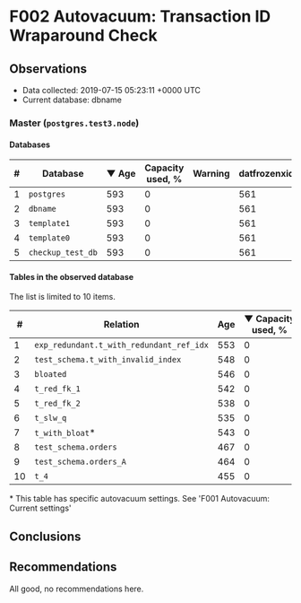 # F002 Autovacuum: Transaction ID Wraparound Check #

## Observations ##
- Data collected: 2019-07-15 05:23:11 +0000 UTC
- Current database: dbname




### Master (`postgres.test3.node`) ###


#### Databases ####


| \# | Database | &#9660;&nbsp;Age | Capacity used, % | Warning | datfrozenxid |
|--|--------|-----|------------------|---------|--------------|
| 1 |`postgres`|593 |0 |  |561 |
| 2 |`dbname`|593 |0 |  |561 |
| 3 |`template1`|593 |0 |  |561 |
| 4 |`template0`|593 |0 |  |561 |
| 5 |`checkup_test_db`|593 |0 |  |561 |


#### Tables in the observed database ####
The list is limited to 10 items.

| \# | Relation | Age | &#9660;&nbsp;Capacity used, % | Warning |rel_relfrozenxid | toast_relfrozenxid |
|---|-------|-----|------------------|---------|-----------------|--------------------|
| 1 |`exp_redundant.t_with_redundant_ref_idx` |553 |0 |  |601 |0 |
| 2 |`test_schema.t_with_invalid_index` |548 |0 |  |606 |0 |
| 3 |`bloated` |546 |0 |  |608 |0 |
| 4 |`t_red_fk_1` |542 |0 |  |612 |0 |
| 5 |`t_red_fk_2` |538 |0 |  |616 |0 |
| 6 |`t_slw_q` |535 |0 |  |619 |0 |
| 7 |`t_with_bloat`\* |543 |0 |  |611 |0 |
| 8 |`test_schema.orders` |467 |0 |  |687 |0 |
| 9 |`test_schema.orders_A` |464 |0 |  |690 |0 |
| 10 |`t_4` |455 |0 |  |699 |0 |


\* This table has specific autovacuum settings. See 'F001 Autovacuum: Current settings'


## Conclusions ##
 


## Recommendations ##
  All good, no recommendations here.
 

